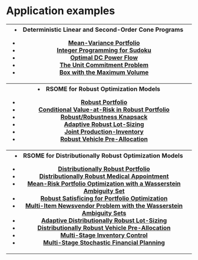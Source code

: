 <script src="https://cdn.mathjax.org/mathjax/latest/MathJax.js?config=TeX-AMS-MML_HTMLorMML" type="text/javascript"></script>

# Application examples

<table>
<th><toc>
<li> Deterministic Linear and Second-Order Cone Programs</li>
<ul class="a">
  <li> <a href="example_mv_portfolio">Mean-Variance Portfolio</a> </li>
  <li> <a href="example_sudoku">Integer Programming for Sudoku</a> </li>
  <li> <a href="example_opf">Optimal DC Power Flow</a> </li>
  <li> <a href="example_ucp">The Unit Commitment Problem</a> </li>
  <li> <a href="example_max_volume_box">Box with the Maximum Volume</a> </li>
</ul>
</toc></th>

<tr><th><toc>
<li> RSOME for Robust Optimization Models </li>
<ul class="a">
  <li> <a href="example_ro_portfolio">Robust Portfolio</a></li>
  <li> <a href="example_ro_cvar_portfolio">Conditional Value-at-Risk in Robust Portfolio</a></li>
  <li> <a href="example_ro_knapsack">Robust/Robustness Knapsack</a></li>
  <li> <a href="example_ls">Adaptive Robust Lot-Sizing</a></li>
  <li> <a href="example_ro_inv">Joint Production-Inventory</a></li>
  <li> <a href="example_ro_vehicle">Robust Vehicle Pre-Allocation</a></li>
</ul>
</toc></th></tr>

<tr><th><toc>
<li> RSOME for Distributionally Robust Optimization Models </li>
<ul class="a">
  <li> <a href="example_dro_portfolio">Distributionally Robust Portfolio </a></li>
  <li> <a href="example_dro_mas">Distributionally Robust Medical Appointment </a></li>
  <li> <a href="example_dro_wass_portfolio">Mean-Risk Portfolio Optimization with a Wasserstein Ambiguity Set</a></li>
  <li><a href="example_dro_rs_portfolio">Robust Satisficing for Portfolio Optimization </a></li>
  <li> <a href="example_dro_nv">Multi-Item Newsvendor Problem with the Wasserstein Ambiguity Sets </a></li>
  <li> <a href="example_dro_ls">Adaptive Distributionally Robust Lot-Sizing </a></li>
  <li> <a href="example_dro_vehicle">Distributionally Robust Vehicle Pre-Allocation</a></li>
  <li> <a href="example_dro_inv">Multi-Stage Inventory Control </a></li>
  <li> <a href="example_dro_finpl">Multi-Stage Stochastic Financial Planning </a></li>
</ul>
</toc></th></tr>
</table>

